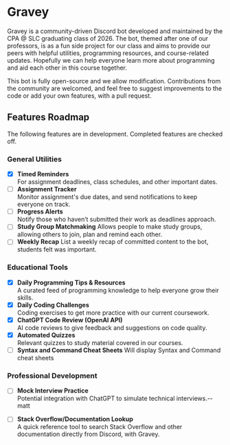 # Gravey

Gravey is a community-driven Discord bot developed and maintained by the CPA @ SLC graduating class of 2026. 
The bot, themed after one of our professors, is as a fun side project for our class and aims to provide our peers with helpful utilities, programming resources, and course-related updates.
Hopefully we can help everyone learn more about programming and aid each other in this course together.

This bot is fully open-source and we allow modification. Contributions from the community are welcomed, and feel free to suggest improvements to the code or add your own features, with a pull request.

## Features Roadmap

The following features are in development. Completed features are checked off.

### General Utilities
- [x] **Timed Reminders**  
  For assignment deadlines, class schedules, and other important dates.
- [ ] **Assignment Tracker**  
  Monitor assignment's due dates, and send notifications to keep everyone on track.
- [ ] **Progress Alerts**  
  Notify those who haven’t submitted their work as deadlines approach.
- [ ] **Study Group Matchmaking**
  Allows people to make study groups, allowing
  others to join, plan and remind each other.
- [ ] **Weekly Recap**
  List a weekly recap of committed content to the bot,
  students felt was important.
### Educational Tools
- [x] **Daily Programming Tips & Resources**  
  A curated feed of programming knowledge to help everyone grow their skills.
- [x] **Daily Coding Challenges**  
  Coding exercises to get more practice with our current coursework.
- [x] **ChatGPT Code Review (OpenAI API)**  
  AI code reviews to give feedback and suggestions on code quality.
- [x] **Automated Quizzes**  
  Relevant quizzes to study material covered in our courses.
- [ ] **Syntax and Command Cheat Sheets**
  Will display Syntax and Command cheat sheets
### Professional Development
- [ ] **Mock Interview Practice**  
  Potential integration with ChatGPT to simulate technical interviews.--matt
- [ ] **Stack Overflow/Documentation Lookup**  
  A quick reference tool to search Stack Overflow and other documentation directly from Discord, with Gravey.


